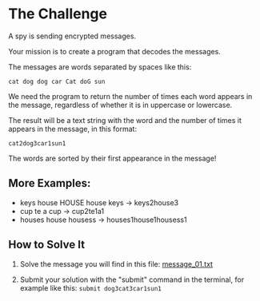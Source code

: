 # **The Challenge**

A spy is sending encrypted messages.

Your mission is to create a program that decodes the messages.

The messages are words separated by spaces like this:

`cat dog dog car Cat doG sun`

We need the program to return the number of times each word appears in the message, regardless of whether it is in uppercase or lowercase.

The result will be a text string with the word and the number of times it appears in the message, in this format:

`cat2dog3car1sun1`

The words are sorted by their first appearance in the message!

## **More Examples:**

- keys house HOUSE house keys -> keys2house3
- cup te a cup -> cup2te1a1
- houses house housess -> houses1house1housess1

## **How to Solve It**

1. Solve the message you will find in this file: [message_01.txt](./message_01.txt)

2. Submit your solution with the "submit" command in the terminal, for example like this:
   `submit dog3cat3car1sun1`
